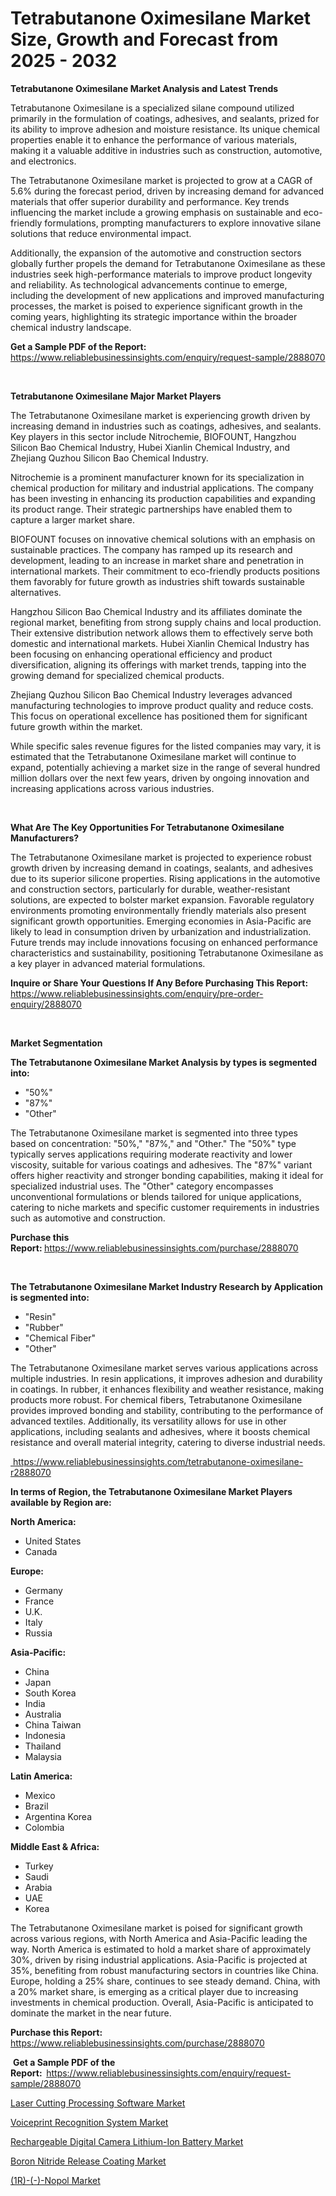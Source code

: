 <p><h1>Tetrabutanone Oximesilane Market Size, Growth and Forecast from 2025 - 2032</h1></p><p><strong>Tetrabutanone Oximesilane Market Analysis and Latest Trends</strong></p>
<p><p>Tetrabutanone Oximesilane is a specialized silane compound utilized primarily in the formulation of coatings, adhesives, and sealants, prized for its ability to improve adhesion and moisture resistance. Its unique chemical properties enable it to enhance the performance of various materials, making it a valuable additive in industries such as construction, automotive, and electronics.</p><p>The Tetrabutanone Oximesilane market is projected to grow at a CAGR of 5.6% during the forecast period, driven by increasing demand for advanced materials that offer superior durability and performance. Key trends influencing the market include a growing emphasis on sustainable and eco-friendly formulations, prompting manufacturers to explore innovative silane solutions that reduce environmental impact.</p><p>Additionally, the expansion of the automotive and construction sectors globally further propels the demand for Tetrabutanone Oximesilane as these industries seek high-performance materials to improve product longevity and reliability. As technological advancements continue to emerge, including the development of new applications and improved manufacturing processes, the market is poised to experience significant growth in the coming years, highlighting its strategic importance within the broader chemical industry landscape.</p></p>
<p><strong>Get a Sample PDF of the Report:&nbsp;</strong> <a href="https://www.reliablebusinessinsights.com/enquiry/request-sample/2888070?utm_campaign=57&utm_medium=2&utm_source=Github&utm_content=ia&utm_term=14032025&utm_id=tetrabutanone-oximesilane">https://www.reliablebusinessinsights.com/enquiry/request-sample/2888070</a></p>
<p>&nbsp;</p>
<p><strong>Tetrabutanone Oximesilane Major Market Players</strong></p>
<p><p>The Tetrabutanone Oximesilane market is experiencing growth driven by increasing demand in industries such as coatings, adhesives, and sealants. Key players in this sector include Nitrochemie, BIOFOUNT, Hangzhou Silicon Bao Chemical Industry, Hubei Xianlin Chemical Industry, and Zhejiang Quzhou Silicon Bao Chemical Industry. </p><p>Nitrochemie is a prominent manufacturer known for its specialization in chemical production for military and industrial applications. The company has been investing in enhancing its production capabilities and expanding its product range. Their strategic partnerships have enabled them to capture a larger market share. </p><p>BIOFOUNT focuses on innovative chemical solutions with an emphasis on sustainable practices. The company has ramped up its research and development, leading to an increase in market share and penetration in international markets. Their commitment to eco-friendly products positions them favorably for future growth as industries shift towards sustainable alternatives. </p><p>Hangzhou Silicon Bao Chemical Industry and its affiliates dominate the regional market, benefiting from strong supply chains and local production. Their extensive distribution network allows them to effectively serve both domestic and international markets. Hubei Xianlin Chemical Industry has been focusing on enhancing operational efficiency and product diversification, aligning its offerings with market trends, tapping into the growing demand for specialized chemical products. </p><p>Zhejiang Quzhou Silicon Bao Chemical Industry leverages advanced manufacturing technologies to improve product quality and reduce costs. This focus on operational excellence has positioned them for significant future growth within the market.</p><p>While specific sales revenue figures for the listed companies may vary, it is estimated that the Tetrabutanone Oximesilane market will continue to expand, potentially achieving a market size in the range of several hundred million dollars over the next few years, driven by ongoing innovation and increasing applications across various industries.</p></p>
<p>&nbsp;</p>
<p><strong>What Are The Key Opportunities For Tetrabutanone Oximesilane Manufacturers?</strong></p>
<p><p>The Tetrabutanone Oximesilane market is projected to experience robust growth driven by increasing demand in coatings, sealants, and adhesives due to its superior silicone properties. Rising applications in the automotive and construction sectors, particularly for durable, weather-resistant solutions, are expected to bolster market expansion. Favorable regulatory environments promoting environmentally friendly materials also present significant growth opportunities. Emerging economies in Asia-Pacific are likely to lead in consumption driven by urbanization and industrialization. Future trends may include innovations focusing on enhanced performance characteristics and sustainability, positioning Tetrabutanone Oximesilane as a key player in advanced material formulations.</p></p>
<p><strong>Inquire or Share Your Questions If Any Before Purchasing This Report:</strong> <a href="https://www.reliablebusinessinsights.com/enquiry/pre-order-enquiry/2888070?utm_campaign=57&utm_medium=2&utm_source=Github&utm_content=ia&utm_term=14032025&utm_id=tetrabutanone-oximesilane">https://www.reliablebusinessinsights.com/enquiry/pre-order-enquiry/2888070</a></p>
<p>&nbsp;</p>
<p><strong>Market Segmentation</strong></p>
<p><strong>The Tetrabutanone Oximesilane Market Analysis by types is segmented into:</strong></p>
<p><ul><li>"50%"</li><li>"87%"</li><li>"Other"</li></ul></p>
<p><p>The Tetrabutanone Oximesilane market is segmented into three types based on concentration: "50%," "87%," and "Other." The "50%" type typically serves applications requiring moderate reactivity and lower viscosity, suitable for various coatings and adhesives. The "87%" variant offers higher reactivity and stronger bonding capabilities, making it ideal for specialized industrial uses. The "Other" category encompasses unconventional formulations or blends tailored for unique applications, catering to niche markets and specific customer requirements in industries such as automotive and construction.</p></p>
<p><strong>Purchase this Report:&nbsp;</strong><a href="https://www.reliablebusinessinsights.com/purchase/2888070?utm_campaign=57&utm_medium=2&utm_source=Github&utm_content=ia&utm_term=14032025&utm_id=tetrabutanone-oximesilane">https://www.reliablebusinessinsights.com/purchase/2888070</a></p>
<p>&nbsp;</p>
<p><strong>The Tetrabutanone Oximesilane Market Industry Research by Application is segmented into:</strong></p>
<p><ul><li>"Resin"</li><li>"Rubber"</li><li>"Chemical Fiber"</li><li>"Other"</li></ul></p>
<p><p>The Tetrabutanone Oximesilane market serves various applications across multiple industries. In resin applications, it improves adhesion and durability in coatings. In rubber, it enhances flexibility and weather resistance, making products more robust. For chemical fibers, Tetrabutanone Oximesilane provides improved bonding and stability, contributing to the performance of advanced textiles. Additionally, its versatility allows for use in other applications, including sealants and adhesives, where it boosts chemical resistance and overall material integrity, catering to diverse industrial needs.</p></p>
<p><a href="https://www.reliablebusinessinsights.com/tetrabutanone-oximesilane-r2888070?utm_campaign=57&utm_medium=2&utm_source=Github&utm_content=ia&utm_term=14032025&utm_id=tetrabutanone-oximesilane">&nbsp;https://www.reliablebusinessinsights.com/tetrabutanone-oximesilane-r2888070</a></p>
<p><strong>In terms of Region, the Tetrabutanone Oximesilane Market Players available by Region are:</strong></p>
<p>
    <p> <strong> North America: </strong>
        <ul>
            <li>United States</li>
            <li>Canada</li>
        </ul>
        </p> 
    <p> <strong> Europe: </strong>
        <ul>
            <li>Germany</li>
            <li>France</li>
            <li>U.K.</li>
            <li>Italy</li>
            <li>Russia</li>
        </ul>
        </p> 
    <p> <strong> Asia-Pacific: </strong>
        <ul>
            <li>China</li>
            <li>Japan</li>
            <li>South Korea</li>
            <li>India</li>
            <li>Australia</li>
            <li>China Taiwan</li>
            <li>Indonesia</li>
            <li>Thailand</li>
            <li>Malaysia</li>
        </ul>
        </p> 
    <p> <strong> Latin America: </strong>
        <ul>
            <li>Mexico</li>
            <li>Brazil</li>
            <li>Argentina Korea</li>
            <li>Colombia</li>
        </ul>
        </p> 
    <p> <strong> Middle East & Africa: </strong>
        <ul>
            <li>Turkey</li>
            <li>Saudi</li>
            <li>Arabia</li>
            <li>UAE</li>
            <li>Korea</li>
        </ul>
    </p>
    </p>
<p><p>The Tetrabutanone Oximesilane market is poised for significant growth across various regions, with North America and Asia-Pacific leading the way. North America is estimated to hold a market share of approximately 30%, driven by rising industrial applications. Asia-Pacific is projected at 35%, benefiting from robust manufacturing sectors in countries like China. Europe, holding a 25% share, continues to see steady demand. China, with a 20% market share, is emerging as a critical player due to increasing investments in chemical production. Overall, Asia-Pacific is anticipated to dominate the market in the near future.</p></p>
<p><strong>Purchase this Report: </strong><a href="https://www.reliablebusinessinsights.com/purchase/2888070?utm_campaign=57&utm_medium=2&utm_source=Github&utm_content=ia&utm_term=14032025&utm_id=tetrabutanone-oximesilane">https://www.reliablebusinessinsights.com/purchase/2888070</a></p>
<p>&nbsp;<strong>Get a Sample PDF of the Report:&nbsp;&nbsp;</strong><a href="https://www.reliablebusinessinsights.com/enquiry/request-sample/2888070?utm_campaign=57&utm_medium=2&utm_source=Github&utm_content=ia&utm_term=14032025&utm_id=tetrabutanone-oximesilane">https://www.reliablebusinessinsights.com/enquiry/request-sample/2888070</a></p>
<p><strong></strong></p>
<p><p><a href="https://github.com/pllahoithana9/Market-Research-Report-List-1/blob/main/laser-cutting-processing-software-market.md?utm_campaign=57&utm_medium=2&utm_source=Github&utm_content=ia&utm_term=14032025&utm_id=tetrabutanone-oximesilane">Laser Cutting Processing Software Market</a></p><p><a href="https://github.com/quiraytaibat/Market-Research-Report-List-1/blob/main/voiceprint-recognition-system-market.md?utm_campaign=57&utm_medium=2&utm_source=Github&utm_content=ia&utm_term=14032025&utm_id=tetrabutanone-oximesilane">Voiceprint Recognition System Market</a></p><p><a href="https://github.com/direepittr/Market-Research-Report-List-1/blob/main/rechargeable-digital-camera-lithium-ion-battery-market.md?utm_campaign=57&utm_medium=2&utm_source=Github&utm_content=ia&utm_term=14032025&utm_id=tetrabutanone-oximesilane">Rechargeable Digital Camera Lithium-Ion Battery Market</a></p><p><a href="https://github.com/houltngake/Market-Research-Report-List-1/blob/main/boron-nitride-release-coating-market.md?utm_campaign=57&utm_medium=2&utm_source=Github&utm_content=ia&utm_term=14032025&utm_id=tetrabutanone-oximesilane">Boron Nitride Release Coating Market</a></p><p><a href="https://github.com/zeyddaddo4/Market-Research-Report-List-1/blob/main/1r-nopol-market.md?utm_campaign=57&utm_medium=2&utm_source=Github&utm_content=ia&utm_term=14032025&utm_id=tetrabutanone-oximesilane">(1R)-(-)-Nopol Market</a></p></p>